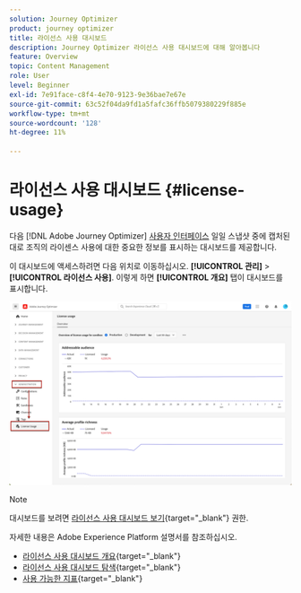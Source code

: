 ```yaml
---
solution: Journey Optimizer
product: journey optimizer
title: 라이선스 사용 대시보드
description: Journey Optimizer 라이선스 사용 대시보드에 대해 알아봅니다
feature: Overview
topic: Content Management
role: User
level: Beginner
exl-id: 7e91face-c8f4-4e70-9123-9e36bae7e67e
source-git-commit: 63c52f04da9fd1a5fafc36ffb5079380229f885e
workflow-type: tm+mt
source-wordcount: '128'
ht-degree: 11%

---
```


# 라이선스 사용 대시보드 {#license-usage}

다음 [!DNL Adobe Journey Optimizer] [사용자 인터페이스](../start/user-interface.md) 일일 스냅샷 중에 캡처된 대로 조직의 라이센스 사용에 대한 중요한 정보를 표시하는 대시보드를 제공합니다.

이 대시보드에 액세스하려면 다음 위치로 이동하십시오. **[!UICONTROL 관리]** > **[!UICONTROL 라이선스 사용]**. 이렇게 하면 **[!UICONTROL 개요]** 탭이 대시보드를 표시합니다.

![](assets/license-usage-dashboard.png)

>[!NOTE]
>
>대시보드를 보려면 [라이선스 사용 대시보드 보기](https://experienceleague.adobe.com/docs/experience-platform/dashboards/permissions.html?lang=en#available-permissions){target=&quot;_blank&quot;} 권한.

자세한 내용은 Adobe Experience Platform 설명서를 참조하십시오.

* [라이선스 사용 대시보드 개요](https://experienceleague.adobe.com/docs/experience-platform/dashboards/guides/license-usage.html?lang=ko){target=&quot;_blank&quot;}
* [라이선스 사용 대시보드 탐색](https://experienceleague.adobe.com/docs/experience-platform/dashboards/guides/license-usage.html#exploring-the-license-usage-dashboard){target=&quot;_blank&quot;}
* [사용 가능한 지표](https://experienceleague.adobe.com/docs/experience-platform/dashboards/guides/license-usage.html?lang=ko#available-metrics){target=&quot;_blank&quot;}
